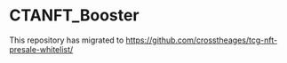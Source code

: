 # CTANFT_Booster

This repository has migrated to https://github.com/crosstheages/tcg-nft-presale-whitelist/


